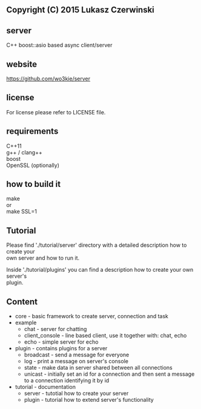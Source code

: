 ## Copyright (C) 2015 Lukasz Czerwinski

## server
C++ boost::asio based async client/server

## website
https://github.com/wo3kie/server

## license
For license please refer to LICENSE file.

## requirements
C++11  
g++ / clang++  
boost  
OpenSSL (optionally)

## how to build it
make  
or  
make SSL=1

## Tutorial
Please find './tutorial/server' directory with a detailed description how to create your  
own server and how to run it.

Inside './tutorial/plugins' you can find a description how to create your own server's  
plugin.

## Content
- core - basic framework to create server, connection and task  
- example
    - chat - server for chatting  
    - client_console - line based client, use it together with: chat, echo  
    - echo - simple server for echo  
- plugin - contains plugins for a server  
    - broadcast - send a message for everyone  
    - log - print a message on server's console  
    - state - make data in server shared between all connections  
    - unicast - initially set an id for a connection and then sent a message to a connection identifying it by id  
- tutorial - documentation
    - server - tutotial how to create your server
    - plugin - tutorial how to extend server's functionality

